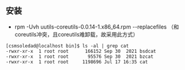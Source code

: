 ## 安装

+ rpm -Uvh uutils-coreutils-0.0.14-1.x86_64.rpm --replacefiles （和coreutils冲突，且coreutils难卸载，故采用此方式）

```
[csmsoledad@localhost bin]$ ls -al | grep cat
-rwxr-xr-x  1 root root      166152 Sep 30  2021 bsdcat
-rwxr-xr-x  1 root root       95576 Sep 30  2021 bzcat
-rwxr-xr-x  1 root root     1198696 Jul 17 16:35 cat
```
